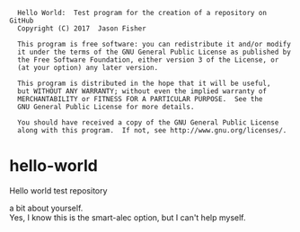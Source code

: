       Hello World:  Test program for the creation of a repository on GitHub
      Copyright (C) 2017  Jason Fisher

      This program is free software: you can redistribute it and/or modify
      it under the terms of the GNU General Public License as published by
      the Free Software Foundation, either version 3 of the License, or
      (at your option) any later version.

      This program is distributed in the hope that it will be useful,
      but WITHOUT ANY WARRANTY; without even the implied warranty of
      MERCHANTABILITY or FITNESS FOR A PARTICULAR PURPOSE.  See the
      GNU General Public License for more details.

      You should have received a copy of the GNU General Public License
      along with this program.  If not, see http://www.gnu.org/licenses/.


# hello-world
Hello world test repository

a bit about yourself.  
Yes, I know this is the smart-alec option, but I can't help myself.
